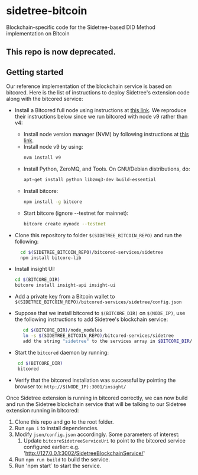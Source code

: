 # sidetree-bitcoin

Blockchain-specific code for the Sidetree-based DID Method implementation on Bitcoin

## This repo is now deprecated.


## Getting started

Our reference implementation of the blockchain service is based on bitcored. Here is the list of instructions to deploy Sidetree's extension code along with the bitcored service:

- Install a Bitcored full node using instructions at [this link](https://github.com/bitpay/bitcore#bitcore). We reproduce their instructions below since we run bitcored with node v9 rather than v4:

  - Install node version manager (NVM) by following instructions at [this link](https://github.com/creationix/nvm#install-script).
  - Install node v9 by using: 
     ```bash 
     nvm install v9
     ```
  - Install Python, ZeroMQ, and Tools. On GNU/Debian distributions, do:
    ```bash
    apt-get install python libzmq3-dev build-essential
    ```
  - Install bitcore:
    ```bash
    npm install -g bitcore
    ```
  - Start bitcore (ignore --testnet for mainnet):
    ```bash
    bitcore create mynode --testnet
    ```

- Clone this repository to folder `$(SIDETREE_BITCOIN_REPO)` and run the following:
    ```bash
      cd $(SIDETREE_BITCOIN_REPO)/bitcored-services/sidetree
      npm install bitcore-lib
    ```

- Install insight UI:
  ```bash
  cd $(BITCORE_DIR)
  bitcore install insight-api insight-ui
  ```

- Add a private key from a Bitcoin wallet to `$(SIDETREE_BITCOIN_REPO)/bitcored-services/sidetree/config.json`

- Suppose that we install bitcored to `$(BITCORE_DIR)` on `$(NODE_IP)`, use the following instructions to add Sidetree's blockchain service:

   ```bash
      cd $(BITCORE_DIR)/node_modules
      ln -s $(SIDETREE_BITCOIN_REPO)/bitcored-services/sidetree
      add the string "sidetree" to the services array in $BITCORE_DIR/bitcore-node.json
    ```

- Start the `bitcored` daemon by running:

   ```bash
    cd $(BITCORE_DIR)
    bitcored
   ```

- Verify that the bitcored installation was successful by pointing the browser to: `http://$(NODE_IP):3001/insight/`

Once Sidetree extension is running in bitcored correctly, we can now build and run the Sidetree blockchain service that will be talking to our Sidetree extension running in bitcored:

 1. Clone this repo and go to the root folder.
 1. Run `npm i` to install dependencies.
 1. Modify `json/config.json` accordingly. Some parameters of interest:
    1. Update `bitcoreSidetreeServiceUri` to point to the bitcored service configured earlier:
       e.g. 'http://127.0.0.1:3002/SidetreeBlockchainService/'
 1. Run `npm run build` to build the service.
 1. Run 'npm start` to start the service. 
